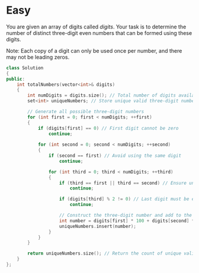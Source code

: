 # Easy

You are given an array of digits called $digits$. Your task is to determine the number of distinct three-digit even numbers that can be formed using these digits.

Note: Each copy of a digit can only be used once per number, and there may not be leading zeros.

```cpp
class Solution 
{
public:
    int totalNumbers(vector<int>& digits) 
    {
        int numDigits = digits.size(); // Total number of digits available
        set<int> uniqueNumbers; // Store unique valid three-digit numbers

        // Generate all possible three-digit numbers
        for (int first = 0; first < numDigits; ++first) 
        {
            if (digits[first] == 0) // First digit cannot be zero
                continue;
            
            for (int second = 0; second < numDigits; ++second) 
            {
                if (second == first) // Avoid using the same digit
                    continue;

                for (int third = 0; third < numDigits; ++third) 
                {
                    if (third == first || third == second) // Ensure unique digit selection
                        continue;

                    if (digits[third] % 2 != 0) // Last digit must be even
                        continue;

                    // Construct the three-digit number and add to the set
                    int number = digits[first] * 100 + digits[second] * 10 + digits[third];
                    uniqueNumbers.insert(number);
                }
            }
        }

        return uniqueNumbers.size(); // Return the count of unique valid numbers
    }
};
```
